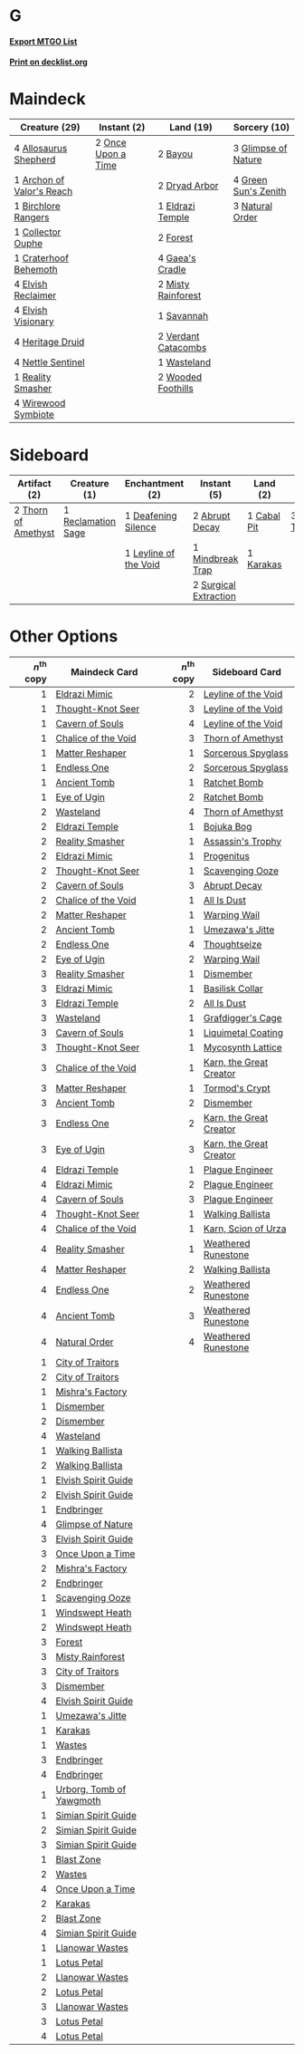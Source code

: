 # G

#### [Export MTGO List](../collection/G/G.txt)
#### [Print on decklist.org](http://decklist.org/?deckmain=4%09Allosaurus%20Shepherd%0A1%09Archon%20of%20Valor's%20Reach%0A2%09Bayou%0A1%09Birchlore%20Rangers%0A1%09Collector%20Ouphe%0A1%09Craterhoof%20Behemoth%0A2%09Dryad%20Arbor%0A1%09Eldrazi%20Temple%0A4%09Elvish%20Reclaimer%0A4%09Elvish%20Visionary%0A2%09Forest%0A4%09Gaea's%20Cradle%0A3%09Glimpse%20of%20Nature%0A4%09Green%20Sun's%20Zenith%0A4%09Heritage%20Druid%0A2%09Misty%20Rainforest%0A3%09Natural%20Order%0A4%09Nettle%20Sentinel%0A2%09Once%20Upon%20a%20Time%0A1%09Reality%20Smasher%0A1%09Savannah%0A2%09Verdant%20Catacombs%0A1%09Wasteland%0A4%09Wirewood%20Symbiote%0A2%09Wooded%20Foothills&deckside=2%09Abrupt%20Decay%0A1%09Cabal%20Pit%0A1%09Deafening%20Silence%0A1%09Karakas%0A1%09Leyline%20of%20the%20Void%0A1%09Mindbreak%20Trap%0A1%09Reclamation%20Sage%0A2%09Surgical%20Extraction%0A2%09Thorn%20of%20Amethyst%0A3%09Thoughtseize)
# Maindeck

|                                           Creature (29)                                            |                                         Instant (2)                                         |                                          Land (19)                                           |                                         Sorcery (10)                                          |
|----------------------------------------------------------------------------------------------------|---------------------------------------------------------------------------------------------|----------------------------------------------------------------------------------------------|-----------------------------------------------------------------------------------------------|
|4 [Allosaurus Shepherd](http://gatherer.wizards.com/Pages/Card/Details.aspx?multiverseid=489195)    |2 [Once Upon a Time](http://gatherer.wizards.com/Pages/Card/Details.aspx?multiverseid=473131)|2 [Bayou](http://gatherer.wizards.com/Pages/Card/Details.aspx?multiverseid=879)               |3 [Glimpse of Nature](http://gatherer.wizards.com/Pages/Card/Details.aspx?multiverseid=75241)  |
|1 [Archon of Valor's Reach](http://gatherer.wizards.com/Pages/Card/Details.aspx?multiverseid=446042)|                                                                                             |2 [Dryad Arbor](http://gatherer.wizards.com/Pages/Card/Details.aspx?multiverseid=136196)      |4 [Green Sun's Zenith](http://gatherer.wizards.com/Pages/Card/Details.aspx?multiverseid=413711)|
|1 [Birchlore Rangers](http://gatherer.wizards.com/Pages/Card/Details.aspx?multiverseid=39836)       |                                                                                             |1 [Eldrazi Temple](http://gatherer.wizards.com/Pages/Card/Details.aspx?multiverseid=401710)   |3 [Natural Order](http://gatherer.wizards.com/Pages/Card/Details.aspx?multiverseid=413719)     |
|1 [Collector Ouphe](http://gatherer.wizards.com/Pages/Card/Details.aspx?multiverseid=464107)        |                                                                                             |2 [Forest](http://gatherer.wizards.com/Pages/Card/Details.aspx?multiverseid=439860)           |                                                                                               |
|1 [Craterhoof Behemoth](http://gatherer.wizards.com/Pages/Card/Details.aspx?multiverseid=240027)    |                                                                                             |4 [Gaea's Cradle](http://gatherer.wizards.com/Pages/Card/Details.aspx?multiverseid=10422)     |                                                                                               |
|4 [Elvish Reclaimer](http://gatherer.wizards.com/Pages/Card/Details.aspx?multiverseid=466923)       |                                                                                             |2 [Misty Rainforest](http://gatherer.wizards.com/Pages/Card/Details.aspx?multiverseid=405102) |                                                                                               |
|4 [Elvish Visionary](http://gatherer.wizards.com/Pages/Card/Details.aspx?multiverseid=175124)       |                                                                                             |1 [Savannah](http://gatherer.wizards.com/Pages/Card/Details.aspx?multiverseid=881)            |                                                                                               |
|4 [Heritage Druid](http://gatherer.wizards.com/Pages/Card/Details.aspx?multiverseid=413713)         |                                                                                             |2 [Verdant Catacombs](http://gatherer.wizards.com/Pages/Card/Details.aspx?multiverseid=405113)|                                                                                               |
|4 [Nettle Sentinel](http://gatherer.wizards.com/Pages/Card/Details.aspx?multiverseid=442171)        |                                                                                             |1 [Wasteland](http://gatherer.wizards.com/Pages/Card/Details.aspx?multiverseid=413790)        |                                                                                               |
|1 [Reality Smasher](http://gatherer.wizards.com/Pages/Card/Details.aspx?multiverseid=407517)        |                                                                                             |2 [Wooded Foothills](http://gatherer.wizards.com/Pages/Card/Details.aspx?multiverseid=405116) |                                                                                               |
|4 [Wirewood Symbiote](http://gatherer.wizards.com/Pages/Card/Details.aspx?multiverseid=159322)      |                                                                                             |                                                                                              |                                                                                               |


# Sideboard

|                                         Artifact (2)                                         |                                        Creature (1)                                         |                                        Enchantment (2)                                         |                                          Instant (5)                                           |                                      Land (2)                                       |                                       Sorcery (3)                                       |
|----------------------------------------------------------------------------------------------|---------------------------------------------------------------------------------------------|------------------------------------------------------------------------------------------------|------------------------------------------------------------------------------------------------|-------------------------------------------------------------------------------------|-----------------------------------------------------------------------------------------|
|2 [Thorn of Amethyst](http://gatherer.wizards.com/Pages/Card/Details.aspx?multiverseid=140166)|1 [Reclamation Sage](http://gatherer.wizards.com/Pages/Card/Details.aspx?multiverseid=389651)|1 [Deafening Silence](http://gatherer.wizards.com/Pages/Card/Details.aspx?multiverseid=472972)  |2 [Abrupt Decay](http://gatherer.wizards.com/Pages/Card/Details.aspx?multiverseid=456061)       |1 [Cabal Pit](http://gatherer.wizards.com/Pages/Card/Details.aspx?multiverseid=29904)|3 [Thoughtseize](http://gatherer.wizards.com/Pages/Card/Details.aspx?multiverseid=438676)|
|                                                                                              |                                                                                             |1 [Leyline of the Void](http://gatherer.wizards.com/Pages/Card/Details.aspx?multiverseid=107682)|1 [Mindbreak Trap](http://gatherer.wizards.com/Pages/Card/Details.aspx?multiverseid=197532)     |1 [Karakas](http://gatherer.wizards.com/Pages/Card/Details.aspx?multiverseid=413782) |                                                                                         |
|                                                                                              |                                                                                             |                                                                                                |2 [Surgical Extraction](http://gatherer.wizards.com/Pages/Card/Details.aspx?multiverseid=397706)|                                                                                     |                                                                                         |


# Other Options

|*n*<sup>th</sup> copy|                                           Maindeck Card                                           |*n*<sup>th</sup> copy|                                          Sideboard Card                                          |
|--------------------:|---------------------------------------------------------------------------------------------------|--------------------:|--------------------------------------------------------------------------------------------------|
|                    1|[Eldrazi Mimic](http://gatherer.wizards.com/Pages/Card/Details.aspx?multiverseid=407512)           |                    2|[Leyline of the Void](http://gatherer.wizards.com/Pages/Card/Details.aspx?multiverseid=107682)    |
|                    1|[Thought-Knot Seer](http://gatherer.wizards.com/Pages/Card/Details.aspx?multiverseid=407519)       |                    3|[Leyline of the Void](http://gatherer.wizards.com/Pages/Card/Details.aspx?multiverseid=107682)    |
|                    1|[Cavern of Souls](http://gatherer.wizards.com/Pages/Card/Details.aspx?multiverseid=278058)         |                    4|[Leyline of the Void](http://gatherer.wizards.com/Pages/Card/Details.aspx?multiverseid=107682)    |
|                    1|[Chalice of the Void](http://gatherer.wizards.com/Pages/Card/Details.aspx?multiverseid=442211)     |                    3|[Thorn of Amethyst](http://gatherer.wizards.com/Pages/Card/Details.aspx?multiverseid=140166)      |
|                    1|[Matter Reshaper](http://gatherer.wizards.com/Pages/Card/Details.aspx?multiverseid=407516)         |                    1|[Sorcerous Spyglass](http://gatherer.wizards.com/Pages/Card/Details.aspx?multiverseid=435407)     |
|                    1|[Endless One](http://gatherer.wizards.com/Pages/Card/Details.aspx?multiverseid=401871)             |                    2|[Sorcerous Spyglass](http://gatherer.wizards.com/Pages/Card/Details.aspx?multiverseid=435407)     |
|                    1|[Ancient Tomb](http://gatherer.wizards.com/Pages/Card/Details.aspx?multiverseid=409567)            |                    1|[Ratchet Bomb](http://gatherer.wizards.com/Pages/Card/Details.aspx?multiverseid=370623)           |
|                    1|[Eye of Ugin](http://gatherer.wizards.com/Pages/Card/Details.aspx?multiverseid=409569)             |                    2|[Ratchet Bomb](http://gatherer.wizards.com/Pages/Card/Details.aspx?multiverseid=370623)           |
|                    2|[Wasteland](http://gatherer.wizards.com/Pages/Card/Details.aspx?multiverseid=413790)               |                    4|[Thorn of Amethyst](http://gatherer.wizards.com/Pages/Card/Details.aspx?multiverseid=140166)      |
|                    2|[Eldrazi Temple](http://gatherer.wizards.com/Pages/Card/Details.aspx?multiverseid=401710)          |                    1|[Bojuka Bog](http://gatherer.wizards.com/Pages/Card/Details.aspx?multiverseid=376269)             |
|                    2|[Reality Smasher](http://gatherer.wizards.com/Pages/Card/Details.aspx?multiverseid=407517)         |                    1|[Assassin's Trophy](http://gatherer.wizards.com/Pages/Card/Details.aspx?multiverseid=452902)      |
|                    2|[Eldrazi Mimic](http://gatherer.wizards.com/Pages/Card/Details.aspx?multiverseid=407512)           |                    1|[Progenitus](http://gatherer.wizards.com/Pages/Card/Details.aspx?multiverseid=179496)             |
|                    2|[Thought-Knot Seer](http://gatherer.wizards.com/Pages/Card/Details.aspx?multiverseid=407519)       |                    1|[Scavenging Ooze](http://gatherer.wizards.com/Pages/Card/Details.aspx?multiverseid=420783)        |
|                    2|[Cavern of Souls](http://gatherer.wizards.com/Pages/Card/Details.aspx?multiverseid=278058)         |                    3|[Abrupt Decay](http://gatherer.wizards.com/Pages/Card/Details.aspx?multiverseid=456061)           |
|                    2|[Chalice of the Void](http://gatherer.wizards.com/Pages/Card/Details.aspx?multiverseid=442211)     |                    1|[All Is Dust](http://gatherer.wizards.com/Pages/Card/Details.aspx?multiverseid=397750)            |
|                    2|[Matter Reshaper](http://gatherer.wizards.com/Pages/Card/Details.aspx?multiverseid=407516)         |                    1|[Warping Wail](http://gatherer.wizards.com/Pages/Card/Details.aspx?multiverseid=407522)           |
|                    2|[Ancient Tomb](http://gatherer.wizards.com/Pages/Card/Details.aspx?multiverseid=409567)            |                    1|[Umezawa's Jitte](http://gatherer.wizards.com/Pages/Card/Details.aspx?multiverseid=81979)         |
|                    2|[Endless One](http://gatherer.wizards.com/Pages/Card/Details.aspx?multiverseid=401871)             |                    4|[Thoughtseize](http://gatherer.wizards.com/Pages/Card/Details.aspx?multiverseid=438676)           |
|                    2|[Eye of Ugin](http://gatherer.wizards.com/Pages/Card/Details.aspx?multiverseid=409569)             |                    2|[Warping Wail](http://gatherer.wizards.com/Pages/Card/Details.aspx?multiverseid=407522)           |
|                    3|[Reality Smasher](http://gatherer.wizards.com/Pages/Card/Details.aspx?multiverseid=407517)         |                    1|[Dismember](http://gatherer.wizards.com/Pages/Card/Details.aspx?multiverseid=382182)              |
|                    3|[Eldrazi Mimic](http://gatherer.wizards.com/Pages/Card/Details.aspx?multiverseid=407512)           |                    1|[Basilisk Collar](http://gatherer.wizards.com/Pages/Card/Details.aspx?multiverseid=426041)        |
|                    3|[Eldrazi Temple](http://gatherer.wizards.com/Pages/Card/Details.aspx?multiverseid=401710)          |                    2|[All Is Dust](http://gatherer.wizards.com/Pages/Card/Details.aspx?multiverseid=397750)            |
|                    3|[Wasteland](http://gatherer.wizards.com/Pages/Card/Details.aspx?multiverseid=413790)               |                    1|[Grafdigger's Cage](http://gatherer.wizards.com/Pages/Card/Details.aspx?multiverseid=278452)      |
|                    3|[Cavern of Souls](http://gatherer.wizards.com/Pages/Card/Details.aspx?multiverseid=278058)         |                    1|[Liquimetal Coating](http://gatherer.wizards.com/Pages/Card/Details.aspx?multiverseid=389578)     |
|                    3|[Thought-Knot Seer](http://gatherer.wizards.com/Pages/Card/Details.aspx?multiverseid=407519)       |                    1|[Mycosynth Lattice](http://gatherer.wizards.com/Pages/Card/Details.aspx?multiverseid=446209)      |
|                    3|[Chalice of the Void](http://gatherer.wizards.com/Pages/Card/Details.aspx?multiverseid=442211)     |                    1|[Karn, the Great Creator](http://gatherer.wizards.com/Pages/Card/Details.aspx?multiverseid=460928)|
|                    3|[Matter Reshaper](http://gatherer.wizards.com/Pages/Card/Details.aspx?multiverseid=407516)         |                    1|[Tormod's Crypt](http://gatherer.wizards.com/Pages/Card/Details.aspx?multiverseid=389723)         |
|                    3|[Ancient Tomb](http://gatherer.wizards.com/Pages/Card/Details.aspx?multiverseid=409567)            |                    2|[Dismember](http://gatherer.wizards.com/Pages/Card/Details.aspx?multiverseid=382182)              |
|                    3|[Endless One](http://gatherer.wizards.com/Pages/Card/Details.aspx?multiverseid=401871)             |                    2|[Karn, the Great Creator](http://gatherer.wizards.com/Pages/Card/Details.aspx?multiverseid=460928)|
|                    3|[Eye of Ugin](http://gatherer.wizards.com/Pages/Card/Details.aspx?multiverseid=409569)             |                    3|[Karn, the Great Creator](http://gatherer.wizards.com/Pages/Card/Details.aspx?multiverseid=460928)|
|                    4|[Eldrazi Temple](http://gatherer.wizards.com/Pages/Card/Details.aspx?multiverseid=401710)          |                    1|[Plague Engineer](http://gatherer.wizards.com/Pages/Card/Details.aspx?multiverseid=464049)        |
|                    4|[Eldrazi Mimic](http://gatherer.wizards.com/Pages/Card/Details.aspx?multiverseid=407512)           |                    2|[Plague Engineer](http://gatherer.wizards.com/Pages/Card/Details.aspx?multiverseid=464049)        |
|                    4|[Cavern of Souls](http://gatherer.wizards.com/Pages/Card/Details.aspx?multiverseid=278058)         |                    3|[Plague Engineer](http://gatherer.wizards.com/Pages/Card/Details.aspx?multiverseid=464049)        |
|                    4|[Thought-Knot Seer](http://gatherer.wizards.com/Pages/Card/Details.aspx?multiverseid=407519)       |                    1|[Walking Ballista](http://gatherer.wizards.com/Pages/Card/Details.aspx?multiverseid=423848)       |
|                    4|[Chalice of the Void](http://gatherer.wizards.com/Pages/Card/Details.aspx?multiverseid=442211)     |                    1|[Karn, Scion of Urza](http://gatherer.wizards.com/Pages/Card/Details.aspx?multiverseid=442889)    |
|                    4|[Reality Smasher](http://gatherer.wizards.com/Pages/Card/Details.aspx?multiverseid=407517)         |                    1|[Weathered Runestone](http://gatherer.wizards.com/Pages/Card/Details.aspx?multiverseid=503863)    |
|                    4|[Matter Reshaper](http://gatherer.wizards.com/Pages/Card/Details.aspx?multiverseid=407516)         |                    2|[Walking Ballista](http://gatherer.wizards.com/Pages/Card/Details.aspx?multiverseid=423848)       |
|                    4|[Endless One](http://gatherer.wizards.com/Pages/Card/Details.aspx?multiverseid=401871)             |                    2|[Weathered Runestone](http://gatherer.wizards.com/Pages/Card/Details.aspx?multiverseid=503863)    |
|                    4|[Ancient Tomb](http://gatherer.wizards.com/Pages/Card/Details.aspx?multiverseid=409567)            |                    3|[Weathered Runestone](http://gatherer.wizards.com/Pages/Card/Details.aspx?multiverseid=503863)    |
|                    4|[Natural Order](http://gatherer.wizards.com/Pages/Card/Details.aspx?multiverseid=413719)           |                    4|[Weathered Runestone](http://gatherer.wizards.com/Pages/Card/Details.aspx?multiverseid=503863)    |
|                    1|[City of Traitors](http://gatherer.wizards.com/Pages/Card/Details.aspx?multiverseid=6168)          |                     |                                                                                                  |
|                    2|[City of Traitors](http://gatherer.wizards.com/Pages/Card/Details.aspx?multiverseid=6168)          |                     |                                                                                                  |
|                    1|[Mishra's Factory](http://gatherer.wizards.com/Pages/Card/Details.aspx?multiverseid=2387)          |                     |                                                                                                  |
|                    1|[Dismember](http://gatherer.wizards.com/Pages/Card/Details.aspx?multiverseid=382182)               |                     |                                                                                                  |
|                    2|[Dismember](http://gatherer.wizards.com/Pages/Card/Details.aspx?multiverseid=382182)               |                     |                                                                                                  |
|                    4|[Wasteland](http://gatherer.wizards.com/Pages/Card/Details.aspx?multiverseid=413790)               |                     |                                                                                                  |
|                    1|[Walking Ballista](http://gatherer.wizards.com/Pages/Card/Details.aspx?multiverseid=423848)        |                     |                                                                                                  |
|                    2|[Walking Ballista](http://gatherer.wizards.com/Pages/Card/Details.aspx?multiverseid=423848)        |                     |                                                                                                  |
|                    1|[Elvish Spirit Guide](http://gatherer.wizards.com/Pages/Card/Details.aspx?multiverseid=3134)       |                     |                                                                                                  |
|                    2|[Elvish Spirit Guide](http://gatherer.wizards.com/Pages/Card/Details.aspx?multiverseid=3134)       |                     |                                                                                                  |
|                    1|[Endbringer](http://gatherer.wizards.com/Pages/Card/Details.aspx?multiverseid=407513)              |                     |                                                                                                  |
|                    4|[Glimpse of Nature](http://gatherer.wizards.com/Pages/Card/Details.aspx?multiverseid=75241)        |                     |                                                                                                  |
|                    3|[Elvish Spirit Guide](http://gatherer.wizards.com/Pages/Card/Details.aspx?multiverseid=3134)       |                     |                                                                                                  |
|                    3|[Once Upon a Time](http://gatherer.wizards.com/Pages/Card/Details.aspx?multiverseid=473131)        |                     |                                                                                                  |
|                    2|[Mishra's Factory](http://gatherer.wizards.com/Pages/Card/Details.aspx?multiverseid=2387)          |                     |                                                                                                  |
|                    2|[Endbringer](http://gatherer.wizards.com/Pages/Card/Details.aspx?multiverseid=407513)              |                     |                                                                                                  |
|                    1|[Scavenging Ooze](http://gatherer.wizards.com/Pages/Card/Details.aspx?multiverseid=420783)         |                     |                                                                                                  |
|                    1|[Windswept Heath](http://gatherer.wizards.com/Pages/Card/Details.aspx?multiverseid=405115)         |                     |                                                                                                  |
|                    2|[Windswept Heath](http://gatherer.wizards.com/Pages/Card/Details.aspx?multiverseid=405115)         |                     |                                                                                                  |
|                    3|[Forest](http://gatherer.wizards.com/Pages/Card/Details.aspx?multiverseid=439860)                  |                     |                                                                                                  |
|                    3|[Misty Rainforest](http://gatherer.wizards.com/Pages/Card/Details.aspx?multiverseid=405102)        |                     |                                                                                                  |
|                    3|[City of Traitors](http://gatherer.wizards.com/Pages/Card/Details.aspx?multiverseid=6168)          |                     |                                                                                                  |
|                    3|[Dismember](http://gatherer.wizards.com/Pages/Card/Details.aspx?multiverseid=382182)               |                     |                                                                                                  |
|                    4|[Elvish Spirit Guide](http://gatherer.wizards.com/Pages/Card/Details.aspx?multiverseid=3134)       |                     |                                                                                                  |
|                    1|[Umezawa's Jitte](http://gatherer.wizards.com/Pages/Card/Details.aspx?multiverseid=81979)          |                     |                                                                                                  |
|                    1|[Karakas](http://gatherer.wizards.com/Pages/Card/Details.aspx?multiverseid=413782)                 |                     |                                                                                                  |
|                    1|[Wastes](http://gatherer.wizards.com/Pages/Card/Details.aspx?multiverseid=407694)                  |                     |                                                                                                  |
|                    3|[Endbringer](http://gatherer.wizards.com/Pages/Card/Details.aspx?multiverseid=407513)              |                     |                                                                                                  |
|                    4|[Endbringer](http://gatherer.wizards.com/Pages/Card/Details.aspx?multiverseid=407513)              |                     |                                                                                                  |
|                    1|[Urborg, Tomb of Yawgmoth](http://gatherer.wizards.com/Pages/Card/Details.aspx?multiverseid=383425)|                     |                                                                                                  |
|                    1|[Simian Spirit Guide](http://gatherer.wizards.com/Pages/Card/Details.aspx?multiverseid=442137)     |                     |                                                                                                  |
|                    2|[Simian Spirit Guide](http://gatherer.wizards.com/Pages/Card/Details.aspx?multiverseid=442137)     |                     |                                                                                                  |
|                    3|[Simian Spirit Guide](http://gatherer.wizards.com/Pages/Card/Details.aspx?multiverseid=442137)     |                     |                                                                                                  |
|                    1|[Blast Zone](http://gatherer.wizards.com/Pages/Card/Details.aspx?multiverseid=461171)              |                     |                                                                                                  |
|                    2|[Wastes](http://gatherer.wizards.com/Pages/Card/Details.aspx?multiverseid=407694)                  |                     |                                                                                                  |
|                    4|[Once Upon a Time](http://gatherer.wizards.com/Pages/Card/Details.aspx?multiverseid=473131)        |                     |                                                                                                  |
|                    2|[Karakas](http://gatherer.wizards.com/Pages/Card/Details.aspx?multiverseid=413782)                 |                     |                                                                                                  |
|                    2|[Blast Zone](http://gatherer.wizards.com/Pages/Card/Details.aspx?multiverseid=461171)              |                     |                                                                                                  |
|                    4|[Simian Spirit Guide](http://gatherer.wizards.com/Pages/Card/Details.aspx?multiverseid=442137)     |                     |                                                                                                  |
|                    1|[Llanowar Wastes](http://gatherer.wizards.com/Pages/Card/Details.aspx?multiverseid=129627)         |                     |                                                                                                  |
|                    1|[Lotus Petal](http://gatherer.wizards.com/Pages/Card/Details.aspx?multiverseid=420602)             |                     |                                                                                                  |
|                    2|[Llanowar Wastes](http://gatherer.wizards.com/Pages/Card/Details.aspx?multiverseid=129627)         |                     |                                                                                                  |
|                    2|[Lotus Petal](http://gatherer.wizards.com/Pages/Card/Details.aspx?multiverseid=420602)             |                     |                                                                                                  |
|                    3|[Llanowar Wastes](http://gatherer.wizards.com/Pages/Card/Details.aspx?multiverseid=129627)         |                     |                                                                                                  |
|                    3|[Lotus Petal](http://gatherer.wizards.com/Pages/Card/Details.aspx?multiverseid=420602)             |                     |                                                                                                  |
|                    4|[Lotus Petal](http://gatherer.wizards.com/Pages/Card/Details.aspx?multiverseid=420602)             |                     |                                                                                                  |

